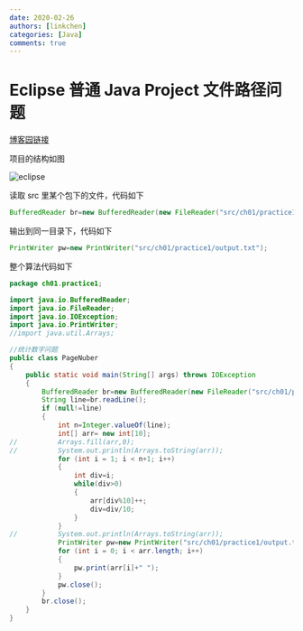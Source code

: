 ```yaml
---
date: 2020-02-26
authors: [linkchen]
categories: [Java]
comments: true
---
```


# Eclipse 普通 Java Project 文件路径问题

[博客园链接](https://www.cnblogs.com/linkchen/p/12368214.html)

<!-- more -->

项目的结构如图

<img referrerPolicy="no-referrer" src="https://images.cnblogs.com/cnblogs_com/linkchen/1655635/t_200226095722java%E6%96%87%E4%BB%B6%E8%B7%AF%E5%BE%84%E9%97%AE%E9%A2%98.png?a=1582711050255" alt="eclipse">

读取 src 里某个包下的文件，代码如下

```java
BufferedReader br=new BufferedReader(new FileReader("src/ch01/practice1/input.txt"));
```

输出到同一目录下，代码如下

```java
PrintWriter pw=new PrintWriter("src/ch01/practice1/output.txt");
```

整个算法代码如下

```java linenums="1"
package ch01.practice1;

import java.io.BufferedReader;
import java.io.FileReader;
import java.io.IOException;
import java.io.PrintWriter;
//import java.util.Arrays;

//统计数字问题
public class PageNuber
{
	public static void main(String[] args) throws IOException
	{
		BufferedReader br=new BufferedReader(new FileReader("src/ch01/practice1/input.txt"));
		String line=br.readLine();
		if (null!=line)
		{
			int n=Integer.valueOf(line);
			int[] arr= new int[10];
//			Arrays.fill(arr,0);
//			System.out.println(Arrays.toString(arr));
			for (int i = 1; i < n+1; i++)
			{
				int div=i;
				while(div>0)
				{
					arr[div%10]++;
					div=div/10;
				}
			}
//			System.out.println(Arrays.toString(arr));
			PrintWriter pw=new PrintWriter("src/ch01/practice1/output.txt");
			for (int i = 0; i < arr.length; i++)
			{
				pw.print(arr[i]+" ");
			}
			pw.close();
		}
		br.close();
	}
}
```
